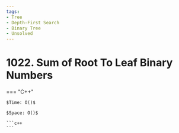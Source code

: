 ```yaml
---
tags:
- Tree
- Depth-First Search
- Binary Tree
- Unsolved
---
```



# 1022. Sum of Root To Leaf Binary Numbers

=== "C++"

    $Time: O()$

    $Space: O()$

    ```c++
    ```